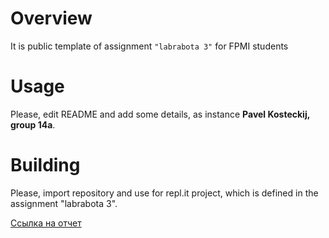 # Overview

It is public template of assignment `"labrabota 3"` for FPMI students

# Usage

Please, edit README and add some details, as instance **Pavel Kosteckij, group 14a**.

# Building

Please, import repository and use for repl.it project, which is defined in the assignment "labrabota 3".

[Ссылка на отчет](https://docs.google.com/document/d/1Iit9kgOIzYAJDjvyRDy46ZN2MJPqC40wu5r-sjMOUBk/edit?usp=sharing)
